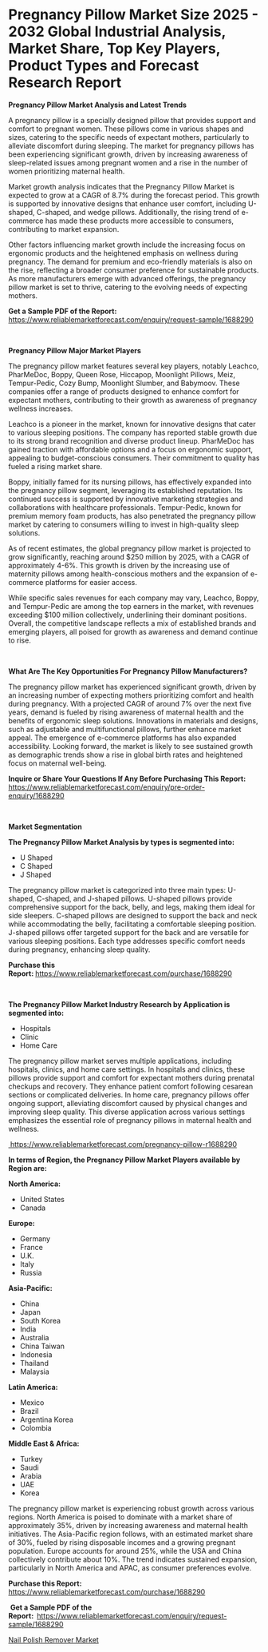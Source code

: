 <p><h1>Pregnancy Pillow Market Size 2025 - 2032 Global Industrial Analysis, Market Share, Top Key Players, Product Types and Forecast Research Report</h1></p><p><strong>Pregnancy Pillow Market Analysis and Latest Trends</strong></p>
<p><p>A pregnancy pillow is a specially designed pillow that provides support and comfort to pregnant women. These pillows come in various shapes and sizes, catering to the specific needs of expectant mothers, particularly to alleviate discomfort during sleeping. The market for pregnancy pillows has been experiencing significant growth, driven by increasing awareness of sleep-related issues among pregnant women and a rise in the number of women prioritizing maternal health.</p><p>Market growth analysis indicates that the Pregnancy Pillow Market is expected to grow at a CAGR of 8.7% during the forecast period. This growth is supported by innovative designs that enhance user comfort, including U-shaped, C-shaped, and wedge pillows. Additionally, the rising trend of e-commerce has made these products more accessible to consumers, contributing to market expansion.</p><p>Other factors influencing market growth include the increasing focus on ergonomic products and the heightened emphasis on wellness during pregnancy. The demand for premium and eco-friendly materials is also on the rise, reflecting a broader consumer preference for sustainable products. As more manufacturers emerge with advanced offerings, the pregnancy pillow market is set to thrive, catering to the evolving needs of expecting mothers.</p></p>
<p><strong>Get a Sample PDF of the Report:&nbsp;</strong> <a href="https://www.reliablemarketforecast.com/enquiry/request-sample/1688290?utm_campaign=1110&utm_medium=2&utm_source=Github&utm_content=ia&utm_term=08022025&utm_id=pregnancy-pillow">https://www.reliablemarketforecast.com/enquiry/request-sample/1688290</a></p>
<p>&nbsp;</p>
<p><strong>Pregnancy Pillow Major Market Players</strong></p>
<p><p>The pregnancy pillow market features several key players, notably Leachco, PharMeDoc, Boppy, Queen Rose, Hiccapop, Moonlight Pillows, Meiz, Tempur-Pedic, Cozy Bump, Moonlight Slumber, and Babymoov. These companies offer a range of products designed to enhance comfort for expectant mothers, contributing to their growth as awareness of pregnancy wellness increases.</p><p>Leachco is a pioneer in the market, known for innovative designs that cater to various sleeping positions. The company has reported stable growth due to its strong brand recognition and diverse product lineup. PharMeDoc has gained traction with affordable options and a focus on ergonomic support, appealing to budget-conscious consumers. Their commitment to quality has fueled a rising market share.</p><p>Boppy, initially famed for its nursing pillows, has effectively expanded into the pregnancy pillow segment, leveraging its established reputation. Its continued success is supported by innovative marketing strategies and collaborations with healthcare professionals. Tempur-Pedic, known for premium memory foam products, has also penetrated the pregnancy pillow market by catering to consumers willing to invest in high-quality sleep solutions.</p><p>As of recent estimates, the global pregnancy pillow market is projected to grow significantly, reaching around $250 million by 2025, with a CAGR of approximately 4-6%. This growth is driven by the increasing use of maternity pillows among health-conscious mothers and the expansion of e-commerce platforms for easier access.</p><p>While specific sales revenues for each company may vary, Leachco, Boppy, and Tempur-Pedic are among the top earners in the market, with revenues exceeding $100 million collectively, underlining their dominant positions. Overall, the competitive landscape reflects a mix of established brands and emerging players, all poised for growth as awareness and demand continue to rise.</p></p>
<p>&nbsp;</p>
<p><strong>What Are The Key Opportunities For Pregnancy Pillow Manufacturers?</strong></p>
<p><p>The pregnancy pillow market has experienced significant growth, driven by an increasing number of expecting mothers prioritizing comfort and health during pregnancy. With a projected CAGR of around 7% over the next five years, demand is fueled by rising awareness of maternal health and the benefits of ergonomic sleep solutions. Innovations in materials and designs, such as adjustable and multifunctional pillows, further enhance market appeal. The emergence of e-commerce platforms has also expanded accessibility. Looking forward, the market is likely to see sustained growth as demographic trends show a rise in global birth rates and heightened focus on maternal well-being.</p></p>
<p><strong>Inquire or Share Your Questions If Any Before Purchasing This Report:</strong> <a href="https://www.reliablemarketforecast.com/enquiry/pre-order-enquiry/1688290?utm_campaign=1110&utm_medium=2&utm_source=Github&utm_content=ia&utm_term=08022025&utm_id=pregnancy-pillow">https://www.reliablemarketforecast.com/enquiry/pre-order-enquiry/1688290</a></p>
<p>&nbsp;</p>
<p><strong>Market Segmentation</strong></p>
<p><strong>The Pregnancy Pillow Market Analysis by types is segmented into:</strong></p>
<p><ul><li>U Shaped</li><li>C Shaped</li><li>J Shaped</li></ul></p>
<p><p>The pregnancy pillow market is categorized into three main types: U-shaped, C-shaped, and J-shaped pillows. U-shaped pillows provide comprehensive support for the back, belly, and legs, making them ideal for side sleepers. C-shaped pillows are designed to support the back and neck while accommodating the belly, facilitating a comfortable sleeping position. J-shaped pillows offer targeted support for the back and are versatile for various sleeping positions. Each type addresses specific comfort needs during pregnancy, enhancing sleep quality.</p></p>
<p><strong>Purchase this Report:&nbsp;</strong><a href="https://www.reliablemarketforecast.com/purchase/1688290?utm_campaign=1110&utm_medium=2&utm_source=Github&utm_content=ia&utm_term=08022025&utm_id=pregnancy-pillow">https://www.reliablemarketforecast.com/purchase/1688290</a></p>
<p>&nbsp;</p>
<p><strong>The Pregnancy Pillow Market Industry Research by Application is segmented into:</strong></p>
<p><ul><li>Hospitals</li><li>Clinic</li><li>Home Care</li></ul></p>
<p><p>The pregnancy pillow market serves multiple applications, including hospitals, clinics, and home care settings. In hospitals and clinics, these pillows provide support and comfort for expectant mothers during prenatal checkups and recovery. They enhance patient comfort following cesarean sections or complicated deliveries. In home care, pregnancy pillows offer ongoing support, alleviating discomfort caused by physical changes and improving sleep quality. This diverse application across various settings emphasizes the essential role of pregnancy pillows in maternal health and wellness.</p></p>
<p><a href="https://www.reliablemarketforecast.com/pregnancy-pillow-r1688290?utm_campaign=1110&utm_medium=2&utm_source=Github&utm_content=ia&utm_term=08022025&utm_id=pregnancy-pillow">&nbsp;https://www.reliablemarketforecast.com/pregnancy-pillow-r1688290</a></p>
<p><strong>In terms of Region, the Pregnancy Pillow Market Players available by Region are:</strong></p>
<p>
    <p> <strong> North America: </strong>
        <ul>
            <li>United States</li>
            <li>Canada</li>
        </ul>
        </p> 
    <p> <strong> Europe: </strong>
        <ul>
            <li>Germany</li>
            <li>France</li>
            <li>U.K.</li>
            <li>Italy</li>
            <li>Russia</li>
        </ul>
        </p> 
    <p> <strong> Asia-Pacific: </strong>
        <ul>
            <li>China</li>
            <li>Japan</li>
            <li>South Korea</li>
            <li>India</li>
            <li>Australia</li>
            <li>China Taiwan</li>
            <li>Indonesia</li>
            <li>Thailand</li>
            <li>Malaysia</li>
        </ul>
        </p> 
    <p> <strong> Latin America: </strong>
        <ul>
            <li>Mexico</li>
            <li>Brazil</li>
            <li>Argentina Korea</li>
            <li>Colombia</li>
        </ul>
        </p> 
    <p> <strong> Middle East & Africa: </strong>
        <ul>
            <li>Turkey</li>
            <li>Saudi</li>
            <li>Arabia</li>
            <li>UAE</li>
            <li>Korea</li>
        </ul>
    </p>
    </p>
<p><p>The pregnancy pillow market is experiencing robust growth across various regions. North America is poised to dominate with a market share of approximately 35%, driven by increasing awareness and maternal health initiatives. The Asia-Pacific region follows, with an estimated market share of 30%, fueled by rising disposable incomes and a growing pregnant population. Europe accounts for around 25%, while the USA and China collectively contribute about 10%. The trend indicates sustained expansion, particularly in North America and APAC, as consumer preferences evolve.</p></p>
<p><strong>Purchase this Report: </strong><a href="https://www.reliablemarketforecast.com/purchase/1688290?utm_campaign=1110&utm_medium=2&utm_source=Github&utm_content=ia&utm_term=08022025&utm_id=pregnancy-pillow">https://www.reliablemarketforecast.com/purchase/1688290</a></p>
<p>&nbsp;<strong>Get a Sample PDF of the Report:&nbsp;&nbsp;</strong><a href="https://www.reliablemarketforecast.com/enquiry/request-sample/1688290?utm_campaign=1110&utm_medium=2&utm_source=Github&utm_content=ia&utm_term=08022025&utm_id=pregnancy-pillow">https://www.reliablemarketforecast.com/enquiry/request-sample/1688290</a></p>
<p><strong></strong></p>
<p><p><a href="https://github.com/WillieWoodard/Market-Research-Report-List-7/blob/main/nail-polish-remover-market.md?utm_campaign=1110&utm_medium=2&utm_source=Github&utm_content=ia&utm_term=08022025&utm_id=pregnancy-pillow">Nail Polish Remover Market</a></p></p>